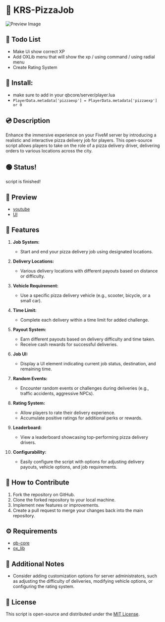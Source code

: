 # 🍕 KRS-PizzaJob
![Preview Image](https://media.discordapp.net/attachments/1128724459478601888/1196040740871098458/image-removebg-preview_1.png?ex=65b62ebd&is=65a3b9bd&hm=2189f3d25a3492b5bc70dcfd5d179420f884bd62259a3b46169f7032e53e6672&=&format=webp&quality=lossless&width=618&height=488)

## 📃 Todo List
- Make Ui show correct XP
- Add OXLib menu that will show the xp / using command / using radial menu
- Create Rating System 

## 📖 Install: 
- make sure to add in your qbcore/server/player.lua
- ``` PlayerData.metadata['pizzaexp'] = PlayerData.metadata['pizzaexp'] or 0 ```

## 💿 Description

Enhance the immersive experience on your FiveM server by introducing a realistic and interactive pizza delivery job for players. This open-source script allows players to take on the role of a pizza delivery driver, delivering orders to various locations across the city.

## 🟢 Status!
script is finished!

## 🎥 Preview
- [youtube](Soon)
- [UI](https://media.discordapp.net/attachments/1195317892103802930/1196854554738827274/image.png?ex=65b924aa&is=65a6afaa&hm=72cc53e9735169e169a74826b780b06f5dc2b52df284b22d81f82754061ddde8&=&format=webp&quality=lossless&width=814&height=457) 


## 🍕 Features

1. **Job System:**
   - Start and end your pizza delivery job using designated locations.

2. **Delivery Locations:**
   - Various delivery locations with different payouts based on distance or difficulty.

3. **Vehicle Requirement:**
   - Use a specific pizza delivery vehicle (e.g., scooter, bicycle, or a small car).

4. **Time Limit:**
   - Complete each delivery within a time limit for added challenge.

5. **Payout System:**
   - Earn different payouts based on delivery difficulty and time taken.
   - Receive cash rewards for successful deliveries.

6. **Job UI:**
   - Display a UI element indicating current job status, destination, and remaining time.

7. **Random Events:**
   - Encounter random events or challenges during deliveries (e.g., traffic accidents, aggressive NPCs).

8. **Rating System:**
   - Allow players to rate their delivery experience.
   - Accumulate positive ratings for additional perks or rewards.

9. **Leaderboard:**
   - View a leaderboard showcasing top-performing pizza delivery drivers.

10. **Configurability:**
    - Easily configure the script with options for adjusting delivery payouts, vehicle options, and job requirements.

## 🚀 How to Contribute

1. Fork the repository on GitHub.
2. Clone the forked repository to your local machine.
3. Implement new features or improvements.
4. Create a pull request to merge your changes back into the main repository.

## ⚙️ Requirements

- [qb-core](https://github.com/qbcore-framework/qb-core)
- [ox_lib](https://github.com/overextended/ox_lib)

## 📝 Additional Notes

- Consider adding customization options for server administrators, such as adjusting the difficulty of deliveries, modifying vehicle options, or configuring the rating system.

## 📄 License

This script is open-source and distributed under the [MIT License](LICENSE).
